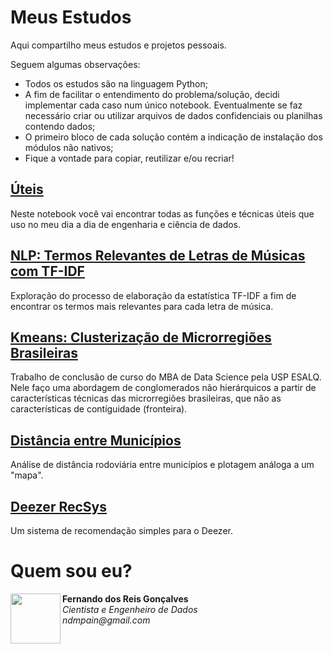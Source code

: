 # Meus Estudos
Aqui compartilho meus estudos e projetos pessoais.

Seguem algumas observações:
<ul>
  <li>
    Todos os estudos são na linguagem Python;
  </li>
  <li>
    A fim de facilitar o entendimento do problema/solução, decidi implementar cada caso num único notebook. Eventualmente se faz necessário criar ou utilizar arquivos de dados confidenciais ou planilhas contendo dados;
  </li>
  <li>
    O primeiro bloco de cada solução contém a indicação de instalação dos módulos não nativos;
  </li>
  <li>
    Fique a vontade para copiar, reutilizar e/ou recriar!
  </li>
</ul>

## <a href="https://github.com/fernandodrg/meus-estudos/blob/main/uteis.ipynb">Úteis</a>
Neste notebook você vai encontrar todas as funções e técnicas úteis que uso no meu dia a dia de engenharia e ciência de dados.

## <a href="https://github.com/fernandodrg/meus-estudos/blob/main/nlp-tf-idf.ipynb">NLP: Termos Relevantes de Letras de Músicas com TF-IDF</a>
Exploração do processo de elaboração da estatística TF-IDF a fim de encontrar os termos mais relevantes para cada letra de música.

## <a href="https://github.com/fernandodrg/meus-estudos/blob/main/clusters-microrregioes.ipynb">Kmeans: Clusterização de Microrregiões Brasileiras</a>
Trabalho de conclusão de curso do MBA de Data Science pela USP ESALQ. Nele faço uma abordagem de conglomerados não hierárquicos a partir de características técnicas das microrregiões brasileiras, que não as características de contíguidade (fronteira).

## <a href="https://github.com/fernandodrg/meus-estudos/blob/main/distancia-entre-municipios.ipynb">Distância entre Municípios</a>
Análise de distância rodoviária entre municípios e plotagem análoga a um "mapa".

## <a href="https://github.com/fernandodrg/meus-estudos/blob/main/deezer-recsys.ipynb">Deezer RecSys</a>
Um sistema de recomendação simples para o Deezer.

# Quem sou eu?
<p align="left">
  <img align="left" src="https://avatars.githubusercontent.com/u/5248203?v=4" width="80px" height="80px"/>
  <b>Fernando dos Reis Gonçalves</b><br>
  <i>Cientista e Engenheiro de Dados</i><br>
  <i>ndmpain@gmail.com</i>
</p>
